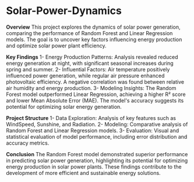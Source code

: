# Solar-Power-Dynamics

**Overview**
This project explores the dynamics of solar power generation, comparing the performance of Random Forest and Linear Regression models. The goal is to uncover key factors influencing energy production and optimize solar power plant efficiency.

**Key Findings**
1- Energy Production Patterns: Analysis revealed reduced energy generation at night, with significant seasonal increases during spring and summer.
2- Influential Factors: Air temperature positively influenced power generation, while regular air pressure enhanced photovoltaic efficiency. A negative correlation was found between relative air humidity and energy production.
3- Modeling Insights: The Random Forest model outperformed Linear Regression, achieving a higher R² score and lower Mean Absolute Error (MAE). The model's accuracy suggests its potential for optimizing solar energy generation.

**Project Structure**
1- Data Exploration: Analysis of key features such as WindSpeed, Sunshine, and Radiation.
2- Modeling: Comparative analysis of Random Forest and Linear Regression models.
3- Evaluation: Visual and statistical evaluation of model performance, including error distribution and accuracy metrics.

**Conclusion**
The Random Forest model demonstrated superior performance in predicting solar power generation, highlighting its potential for optimizing energy production in solar power plants. These findings contribute to the development of more efficient and sustainable energy solutions.
